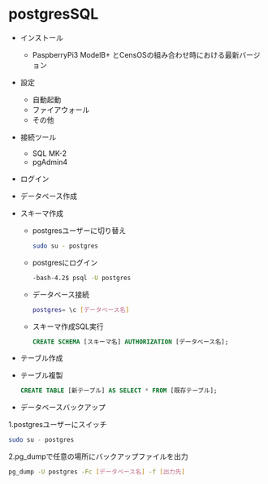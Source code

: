 # postgresSQL

* インストール
  * PaspberryPi3 ModelB+ とCensOSの組み合わせ時における最新バージョン
* 設定
  * 自動起動  
  * ファイアウォール
  * その他
* 接続ツール
  * SQL MK-2
  * pgAdmin4
* ログイン
* データベース作成
* スキーマ作成
  * postgresユーザーに切り替え

    ```bash
    sudo su - postgres
    ```

  * postgresにログイン

    ```bash
    -bash-4.2$ psql -U postgres
    ```

  * データベース接続

    ```bash
    postgres= \c [データベース名]
    ```

  * スキーマ作成SQL実行

    ```sql
    CREATE SCHEMA [スキーマ名] AUTHORIZATION [データベース名];
    ```

* テーブル作成
* テーブル複製

  ```sql
  CREATE TABLE [新テーブル] AS SELECT * FROM [既存テーブル];
  ```

* データベースバックアップ

1.postgresユーザーにスイッチ

```bash
sudo su - postgres
```

2.pg_dumpで任意の場所にバックアップファイルを出力

```bash
pg_dump -U postgres -Fc [データベース名] -f [出力先]
```

